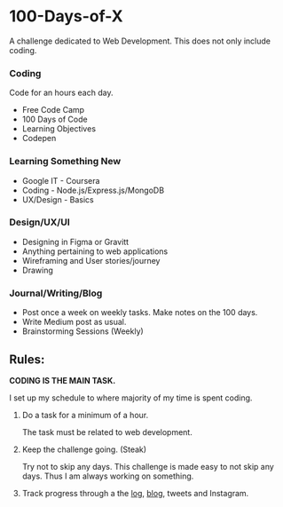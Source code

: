 # 100-Days-of-X
A challenge dedicated to Web Development. This does not only include coding.

### Coding
Code for an hours each day.
* Free Code Camp
* 100 Days of Code
* Learning Objectives
* Codepen

		
### Learning Something New 

* Google IT - Coursera
* Coding - Node.js/Express.js/MongoDB
* UX/Design - Basics
		
### Design/UX/UI

* Designing in Figma or Gravitt
* Anything pertaining to web applications
* Wireframing and User stories/journey 
* Drawing
		
### Journal/Writing/Blog

* Post once a week on weekly tasks. Make notes on the 100 days. 
* Write Medium post as usual. 
* Brainstorming Sessions (Weekly)

## Rules:
**CODING IS THE MAIN TASK.**

I set up my schedule to where majority of my time is spent coding.

1. Do a task for a minimum of a hour.

	The task must be related to web development.
2. Keep the challenge going. (Steak)

	Try not to skip any days. This challenge is made easy to not skip any days. Thus I am always working on something.
3. Track progress through a the [log](log.md), [blog](https://medium.com/@JMSPACE), tweets and Instagram. 